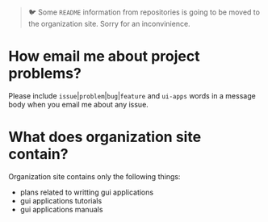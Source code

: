 > 🐦 Some `README` information from repositories is going to be moved to the organization site. Sorry for an inconvinience.

# How email me about project problems?

Please include `issue`|`problem`|`bug`|`feature` and `ui-apps` words in a message body when you email me about any issue.

# What does organization site contain?

Organization site contains only the following things:

- plans related to writting gui applications
- gui applications tutorials
- gui applications manuals
